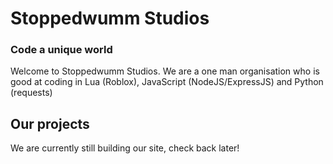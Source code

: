 # Stoppedwumm Studios
### Code a unique world
Welcome to Stoppedwumm Studios. We are a one man organisation who is good at coding in Lua (Roblox), JavaScript (NodeJS/ExpressJS) and Python (requests)

## Our projects
We are currently still building our site, check back later!
